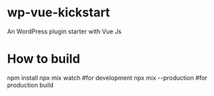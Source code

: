 # wp-vue-kickstart
An WordPress plugin starter with Vue Js

# How to build
npm install
npx mix watch #for development
npx mix --production #for production build
